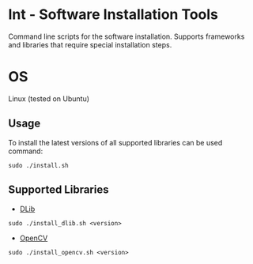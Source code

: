 # Int - Software Installation Tools

Command line scripts for the software installation.
Supports frameworks and libraries that require special installation steps.

# OS
Linux (tested on Ubuntu)

## Usage
To install the latest versions of all supported libraries can be used command:

```shell
sudo ./install.sh
```

## Supported Libraries
  * [DLib](http://dlib.net/)
  ```shell
  sudo ./install_dlib.sh <version>
  ```
  * [OpenCV](http://opencv.org/)
  ```shell
  sudo ./install_opencv.sh <version>
  ```
